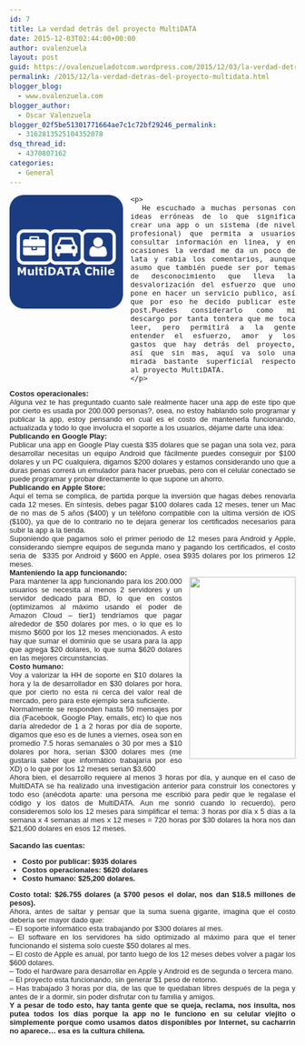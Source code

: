 ```yaml
---
id: 7
title: La verdad detrás del proyecto MultiDATA
date: 2015-12-03T02:44:00+00:00
author: ovalenzuela
layout: post
guid: https://ovalenzueladotcom.wordpress.com/2015/12/03/la-verdad-detras-del-proyecto-multidata
permalink: /2015/12/la-verdad-detras-del-proyecto-multidata.html
blogger_blog:
  - www.ovalenzuela.com
blogger_author:
  - Oscar Valenzuela
blogger_02f5be51301771664ae7c1c72bf29246_permalink:
  - 3162813525104352078
dsq_thread_id:
  - 4370807162
categories:
  - General
---
```

<div style="color:#222222;font-family:arial, sans-serif;font-size:small;">
  <div style="text-align:justify;">
    <div class="separator" style="clear:both;text-align:center;">
      <a href="/wp-content/uploads/2016/10/multidata.png" style="clear:left;float:left;margin-bottom:1em;margin-right:1em;">
<img border="0" height="200" src="/wp-content/uploads/2016/10/multidata.png" width="200" /></a>
    </div>
    
    <p>
      He escuchado a muchas personas con ideas erróneas de lo que significa crear una app o un sistema (de nivel profesional) que permita a usuarios consultar información en linea, y en ocasiones la verdad me da un poco de lata y rabia los comentarios, aunque asumo que también puede ser por temas de desconocimiento que lleva la desvalorización del esfuerzo que uno pone en hacer un servicio publico, así que por eso he decido publicar este post.Puedes considerarlo como mi descargo por tanta tontera que me toca leer, pero permitirá a la gente entender el esfuerzo, amor y los gastos que hay detrás del proyecto, así que sin mas, aquí va solo una mirada bastante superficial respecto al proyecto MultiDATA.
    </p>
  </div>
</div>

<div style="color:#222222;font-family:arial, sans-serif;font-size:small;">
  <div style="text-align:justify;">
    <div style="color:#222222;font-family:arial, sans-serif;font-size:small;">
    </div>
  </div>
</div>

<div style="color:#222222;font-family:arial, sans-serif;font-size:small;">
  <div style="text-align:justify;">
    <b>Costos operacionales:</b><br />Alguna vez te has preguntado cuanto sale realmente hacer una app de este tipo que por cierto es usada por 200.000 personas?, osea, no estoy hablando solo programar y publicar la app, estoy pensando en cual es el costo de mantenerla funcionando, actualizada y todo lo que involucra el soporte a los usuarios, déjame darte una idea:
  </div>
</div>

<div style="color:#222222;font-family:arial, sans-serif;font-size:small;">
  <div style="text-align:justify;">
  </div>
</div>

<div style="color:#222222;font-family:arial, sans-serif;font-size:small;">
  <div style="text-align:justify;">
    <b>Publicando en Google Play:</b>
  </div>
</div>

<div style="color:#222222;font-family:arial, sans-serif;font-size:small;">
  <div style="text-align:justify;">
    Publicar una app en Google Play cuesta $35 dolares que se pagan una sola vez, para desarrollar necesitas un equipo Android que fácilmente puedes conseguir por $100 dolares y un PC cualquiera, digamos $200 dolares y estamos considerando uno que a duras penas correrá un emulador para hacer pruebas, pero con el celular conectado se puede programar y probar directamente lo que supone un ahorro.
  </div>
</div>

<div style="color:#222222;font-family:arial, sans-serif;font-size:small;">
  <div style="text-align:justify;">
  </div>
</div>

<div style="color:#222222;font-family:arial, sans-serif;font-size:small;">
  <div style="text-align:justify;">
    <b>Publicando en Apple Store:</b>
  </div>
</div>

<div style="color:#222222;font-family:arial, sans-serif;font-size:small;">
  <div style="text-align:justify;">
    Aquí el tema se complica, de partida porque la inversión que hagas debes renovarla cada 12 meses. En síntesis, debes pagar $100 dolares cada 12 meses, tener un Mac de no mas de 5 años ($400) y un teléfono compatible con la ultima versión de iOS ($100), ya que de lo contrario no te dejara generar los certificados necesarios para subir la app a la tienda.
  </div>
</div>

<div style="color:#222222;font-family:arial, sans-serif;font-size:small;">
  <div style="text-align:justify;">
  </div>
</div>

<div style="color:#222222;font-family:arial, sans-serif;font-size:small;">
  <div style="text-align:justify;">
    Suponiendo que pagamos solo el primer periodo de 12 meses para Android y Apple, considerando siempre equipos de segunda mano y pagando los certificados, el costo seria de  $335 por Android y $600 en Apple, osea $935 dolares por los primeros 12 meses.
  </div>
</div>

<div style="color:#222222;font-family:arial, sans-serif;font-size:small;">
  <div style="text-align:justify;">
  </div>
</div>

<div style="color:#222222;font-family:arial, sans-serif;font-size:small;">
  <div style="text-align:justify;">
    <b>Manteniendo la app funcionando:</b>
  </div>
</div>

<div style="color:#222222;font-family:arial, sans-serif;font-size:small;">
  <div style="text-align:justify;">
    <a href="http://www.multidata.cl/warpit/Views/main/nexus.png" style="clear:right;float:right;margin-bottom:1em;margin-left:1em;"><img border="0" src="http://www.multidata.cl/warpit/Views/main/nexus.png" height="320" width="187" /></a>Para mantener la app funcionando para los 200.000 usuarios se necesita al menos 2 servidores y un servidor dedicado para BD, lo que en costos (optimizamos al máximo usando el poder de Amazon Cloud &#8211; tier1) tendríamos que pagar alrededor de $50 dolares por mes, o lo que es lo mismo $600 por los 12 meses mencionados. A esto hay que sumar el dominio que se usara para la app que agrega $20 dolares, lo que suma $620 dolares en las mejores circunstancias.
  </div>
</div>

<div style="color:#222222;font-family:arial, sans-serif;font-size:small;">
  <div style="text-align:justify;">
  </div>
</div>

<div style="color:#222222;font-family:arial, sans-serif;font-size:small;">
  <div style="text-align:justify;">
    <b>Costo humano:</b>
  </div>
</div>

<div style="color:#222222;font-family:arial, sans-serif;font-size:small;">
  <div style="text-align:justify;">
    Voy a valorizar la HH de soporte en $10 dolares la hora y la de desarrollador en $30 dolares por hora, que por cierto no esta ni cerca del valor real de mercado, pero para este ejemplo sera suficiente.
  </div>
</div>

<div style="color:#222222;font-family:arial, sans-serif;font-size:small;">
  <div style="text-align:justify;">
  </div>
</div>

<div style="color:#222222;font-family:arial, sans-serif;font-size:small;">
  <div style="text-align:justify;">
    Normalmente se responden hasta 50 mensajes por día (Facebook, Google Play, emails, etc) lo que nos daría alrededor de 1 a 2 horas por día de soporte, digamos que eso es de lunes a viernes, osea son en promedio 7.5 horas semanales o 30 por mes a $10 dolares por hora, serian $300 dolares mes (me gustaría saber que informático trabajaría por eso XD) o lo que por los 12 meses serian $3,600
  </div>
</div>

<div style="color:#222222;font-family:arial, sans-serif;font-size:small;">
  <div style="text-align:justify;">
  </div>
</div>

<div style="color:#222222;font-family:arial, sans-serif;font-size:small;">
  <div style="text-align:justify;">
    Ahora bien, el desarrollo requiere al menos 3 horas por día, y aunque en el caso de MultiDATA se ha realizado una investigación anterior para construir los conectores y todo eso (anécdota aparte: una persona me escribió para pedir que le regalase el código y los datos de MultiDATA. Aun me sonrió cuando lo recuerdo), pero consideremos solo los 12 meses para simplificar el tema: 3 horas por día x 5 días a la semana x 4 semanas al mes x 12 meses = 720 horas por $30 dolares la hora nos dan $21,600 dolares en esos 12 meses.
  </div>
  
  <div style="text-align:justify;">
    <b><br /></b>
  </div>
  
  <div style="text-align:justify;">
    <b>Sacando las cuentas:</b>
  </div>
</div>

<div style="color:#222222;font-family:arial, sans-serif;font-size:small;">
  <ul>
    <li style="text-align:justify;">
      <b style="color:#222222;font-family:arial, sans-serif;font-size:small;">Costo por publicar: $935 dolares</b>
    </li>
    <li style="text-align:justify;">
      <b style="color:#222222;font-family:arial, sans-serif;font-size:small;">Costos operacionales: $620 dolares</b>
    </li>
    <li style="text-align:justify;">
      <b style="color:#222222;font-family:arial, sans-serif;font-size:small;">Costo humano: $25,200 dolares.</b>
    </li>
  </ul>
</div>

<div style="color:#222222;font-family:arial, sans-serif;font-size:small;">
  <div style="text-align:justify;">
    <b>Costo total: $26.755 dolares (a $700 pesos el dolar, nos dan $18.5 millones de pesos).</b>
  </div>
</div>

<div style="color:#222222;font-family:arial, sans-serif;font-size:small;">
  <div style="text-align:justify;">
  </div>
</div>

<div style="color:#222222;font-family:arial, sans-serif;font-size:small;">
  <div style="text-align:justify;">
    Ahora, antes de saltar y pensar que la suma suena gigante, imagina que el costo debería ser mayor dado que:
  </div>
</div>

<div style="color:#222222;font-family:arial, sans-serif;font-size:small;">
  <div style="text-align:justify;">
    &#8211; El soporte informático esta trabajando por $300 dolares al mes.
  </div>
</div>

<div style="color:#222222;font-family:arial, sans-serif;font-size:small;">
  <div style="text-align:justify;">
    &#8211; El software en los servidores ha sido optimizado al máximo para que el tener funcionando el sistema solo cueste $50 dolares al mes.
  </div>
</div>

<div style="color:#222222;font-family:arial, sans-serif;font-size:small;">
  <div style="text-align:justify;">
    &#8211; El costo de Apple es anual, por tanto luego de los 12 meses debes volver a pagar los $600 dolares.
  </div>
</div>

<div style="color:#222222;font-family:arial, sans-serif;font-size:small;">
  <div style="text-align:justify;">
    &#8211; Todo el hardware para desarrollar en Apple y Android es de segunda o tercera mano.
  </div>
</div>

<div style="color:#222222;font-family:arial, sans-serif;font-size:small;">
  <div style="text-align:justify;">
    &#8211; El proyecto esta funcionando, sin generar $1 peso de retorno.
  </div>
</div>

<div style="color:#222222;font-family:arial, sans-serif;font-size:small;">
  <div style="text-align:justify;">
    &#8211; Has trabajado 3 horas por día, de las que te quedaban libres después de la pega y antes de ir a dormir, sin poder disfrutar con tu familia y amigos.
  </div>
</div>

<div style="color:#222222;font-family:arial, sans-serif;font-size:small;">
  <div style="text-align:justify;">
  </div>
</div>

<div style="color:#222222;font-family:arial, sans-serif;font-size:small;">
  <div style="text-align:justify;">
    <b>Y a pesar de todo esto, hay tanta gente que se queja, reclama, nos insulta, nos putea todos los días porque la app no le funciono en su celular viejito o simplemente porque como usamos datos disponibles por Internet, su cacharrin no aparece&#8230; esa es la cultura chilena.</b>
  </div>
</div>
